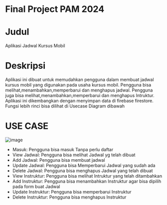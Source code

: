 # Final Project PAM 2024
# Judul
Aplikasi Jadwal Kursus Mobil
# Deskripsi
Aplikasi ini dibuat untuk memudahkan pengguna dalam membuat jadwal kursus mobil yang digunakan pada usaha kursus mobil. Pengguna bisa melihat,menambahkan,memperbarui dan menghapus jadwal. Pengguna juga bisa melihat,menambahkan,memperbarui dan menghapus Intruktur. Aplikasi ini dikembangkan dengan menyimpan data di firebase firestore. Fungsi lebih rinci bisa dilihat di Usecase Diagram dibawah
# USE CASE
![image](https://github.com/reziqputra/ProjectUAS/assets/95918166/5cb794f8-f3cc-4feb-92d3-5dd543b22a6f)

- Masuk: Pengguna bisa masuk Tanpa perlu daftar
- View Jadwal: Pengguna bisa melihat Jadwal yg telah dibuat
- Add Jadwal: Pengguna bisa membuat jadwal
- Update Jadwal: Pengguna bisa Memperbarui Jadwal yang sudah ada
- Delete Jadwal: Pengguna bisa menghapus Jadwal yang telah dibuat
- View Instruktur: Pengguna bisa melihat Intruktur yang telah ditambahkan
- Add Instruktur: Pengguna bisa menambahkan Instruktur agar bisa dipilih pada form buat Jadwal
- Update Instruktur: Pengguna bisa memperbarui Instruktur
- Delete Instruktur: Pengguna bisa menghapus Instruktur

